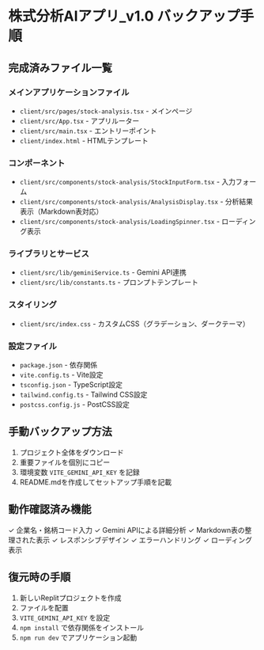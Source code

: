 # 株式分析AIアプリ_v1.0 バックアップ手順

## 完成済みファイル一覧

### メインアプリケーションファイル
- `client/src/pages/stock-analysis.tsx` - メインページ
- `client/src/App.tsx` - アプリルーター
- `client/src/main.tsx` - エントリーポイント
- `client/index.html` - HTMLテンプレート

### コンポーネント
- `client/src/components/stock-analysis/StockInputForm.tsx` - 入力フォーム
- `client/src/components/stock-analysis/AnalysisDisplay.tsx` - 分析結果表示（Markdown表対応）
- `client/src/components/stock-analysis/LoadingSpinner.tsx` - ローディング表示

### ライブラリとサービス
- `client/src/lib/geminiService.ts` - Gemini API連携
- `client/src/lib/constants.ts` - プロンプトテンプレート

### スタイリング
- `client/src/index.css` - カスタムCSS（グラデーション、ダークテーマ）

### 設定ファイル
- `package.json` - 依存関係
- `vite.config.ts` - Vite設定
- `tsconfig.json` - TypeScript設定
- `tailwind.config.ts` - Tailwind CSS設定
- `postcss.config.js` - PostCSS設定

## 手動バックアップ方法

1. プロジェクト全体をダウンロード
2. 重要ファイルを個別にコピー
3. 環境変数 `VITE_GEMINI_API_KEY` を記録
4. README.mdを作成してセットアップ手順を記載

## 動作確認済み機能

✓ 企業名・銘柄コード入力
✓ Gemini APIによる詳細分析
✓ Markdown表の整理された表示
✓ レスポンシブデザイン
✓ エラーハンドリング
✓ ローディング表示

## 復元時の手順

1. 新しいReplitプロジェクトを作成
2. ファイルを配置
3. `VITE_GEMINI_API_KEY` を設定
4. `npm install` で依存関係をインストール
5. `npm run dev` でアプリケーション起動